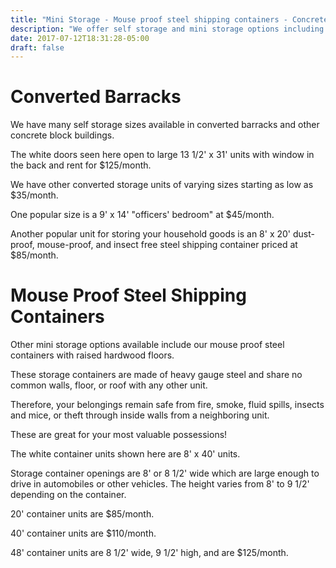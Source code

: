 ```yaml
---
title: "Mini Storage - Mouse proof steel shipping containers - Concrete block buildings"
description: "We offer self storage and mini storage options including mouse proof steel shipping containers in 20, 40 and 48ft lengths, and concrete block buildings of various sizes to store your household goods."
date: 2017-07-12T18:31:28-05:00
draft: false
---
```


# Converted Barracks

We have many self storage sizes available in converted barracks and other concrete block buildings.

The white doors seen here open to large 13 1/2' x 31' units with window in the back and rent for $125/month.

We have other converted storage units of varying sizes starting as low as $35/month.

One popular size is a 9' x 14' "officers' bedroom" at $45/month.

Another popular unit for storing your household goods is an 8' x 20' dust-proof, mouse-proof, and insect free steel shipping container priced at $85/month.

# Mouse Proof Steel Shipping Containers

Other mini storage options available include our mouse proof steel containers with raised hardwood floors.

These storage containers are made of heavy gauge steel and share no common walls, floor, or roof with any other unit.

Therefore, your belongings remain safe from fire, smoke, fluid spills, insects and mice, or theft through inside
walls from a neighboring unit.

These are great for your most valuable possessions!

The white container units shown here are 8' x 40' units.

Storage container openings are 8' or 8 1/2' wide which are large enough to drive in automobiles or other vehicles.
The height varies from 8' to 9 1/2' depending on the container.

20' container units are $85/month.

40' container units are $110/month.

48' container units are 8 1/2' wide, 9 1/2' high, and are $125/month.
